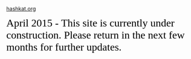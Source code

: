 [hashkat.org](http://hashkat.org)

<span style="color:black; font-family:Georgia; font-size:2em;">April 2015 - This site is currently under construction. Please return in the next few months for further updates. </span>


